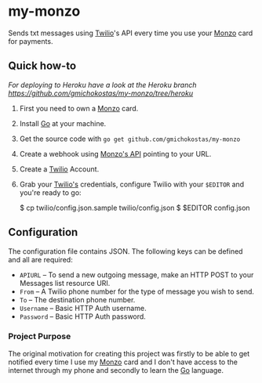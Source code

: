 # my-monzo

Sends txt messages using [Twilio](https://www.twilio.com)'s API every time you use your [Monzo](https://monzo.com) card for payments.

## Quick how-to

_For deploying to Heroku have a look at the Heroku branch https://github.com/gmichokostas/my-monzo/tree/heroku_

1) First you need to own a [Monzo](https://monzo.com) card.

2) Install [Go](https://golang.org/doc/install) at your machine.

3) Get the source code with `go get github.com/gmichokostas/my-monzo`

4) Create a webhook using [Monzo's API](https://monzo.com/docs/#webhooks) pointing to your URL.

5) Create a [Twilio](https://www.twilio.com) Account.

6) Grab your [Twilio's](https://www.twilio.com) credentials, configure Twilio with your `$EDITOR` and you're ready to go:

    $ cp twilio/config.json.sample twilio/config.json
    $ $EDITOR config.json

## Configuration

The configuration file contains JSON. 
The following keys can be defined and all are required:

* `APIURL` &ndash; To send a new outgoing message, make an HTTP POST to your Messages list resource URI.
* `From` &ndash; A Twilio phone number for the type of message you wish to send. 
* `To` &ndash; The destination phone number. 
* `Username` &ndash; Basic HTTP Auth username.
* `Password` &ndash; Basic HTTP Auth password.

### Project Purpose

The original motivation for creating this project was firstly to 
be able to get notified every time I use my [Monzo](https://monzo.com) card 
and I don't have access to the internet through my phone and secondly to learn the [Go](https://golang.org/doc/install) language.
